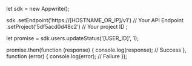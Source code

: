 let sdk = new Appwrite();

sdk
    .setEndpoint('https://[HOSTNAME_OR_IP]/v1') // Your API Endpoint
    .setProject('5df5acd0d48c2') // Your project ID
;

let promise = sdk.users.updateStatus('[USER_ID]', 1);

promise.then(function (response) {
    console.log(response); // Success
}, function (error) {
    console.log(error); // Failure
});